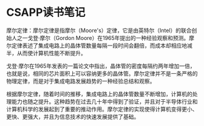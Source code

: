# CSAPP读书笔记

摩尔定律：摩尔定律是指摩尔（Moore's）定律，它是由英特尔（Intel）的联合创始人之一戈登·摩尔（Gordon Moore）在1965年提出的一种经验观察和预测。摩尔定律表述了集成电路上的晶体管数量每隔一段时间会翻倍，而成本却相应地减半，从而使计算机性能不断提升。

戈登·摩尔在1965年发表的一篇论文中指出，晶体管的密度每隔约两年增加一倍，也就是说，相同的芯片面积上可以容纳更多的晶体管。摩尔定律并不是一条严格的物理定律，而是对于集成电路发展趋势的一种经验总结和观察。

根据摩尔定律，随着时间的推移，集成电路上的晶体管数量不断增加，计算机的处理能力也随之提升。这种趋势在过去几十年中得到了验证，并且对于半导体行业和计算机科学的发展起到了重要的推动作用。摩尔定律的实现使得计算机变得更小、更快、更强大，并且为信息技术的快速发展提供了基础。
